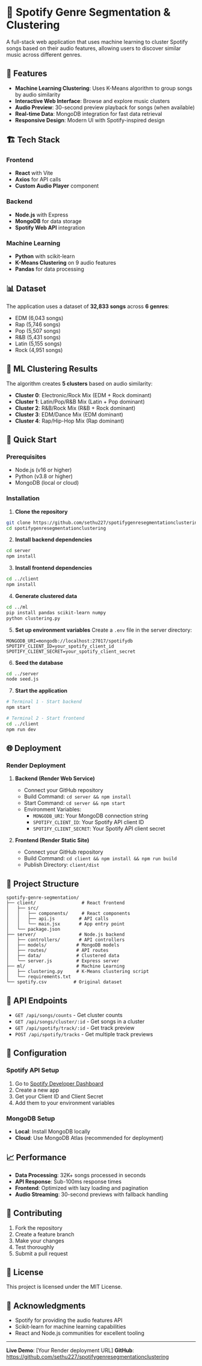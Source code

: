# 🎵 Spotify Genre Segmentation & Clustering

A full-stack web application that uses machine learning to cluster Spotify songs based on their audio features, allowing users to discover similar music across different genres.

## 🚀 Features

- **Machine Learning Clustering**: Uses K-Means algorithm to group songs by audio similarity
- **Interactive Web Interface**: Browse and explore music clusters
- **Audio Preview**: 30-second preview playback for songs (when available)
- **Real-time Data**: MongoDB integration for fast data retrieval
- **Responsive Design**: Modern UI with Spotify-inspired design

## 🏗️ Tech Stack

### Frontend
- **React** with Vite
- **Axios** for API calls
- **Custom Audio Player** component

### Backend
- **Node.js** with Express
- **MongoDB** for data storage
- **Spotify Web API** integration

### Machine Learning
- **Python** with scikit-learn
- **K-Means Clustering** on 9 audio features
- **Pandas** for data processing

## 📊 Dataset

The application uses a dataset of **32,833 songs** across **6 genres**:
- EDM (6,043 songs)
- Rap (5,746 songs)
- Pop (5,507 songs)
- R&B (5,431 songs)
- Latin (5,155 songs)
- Rock (4,951 songs)

## 🧠 ML Clustering Results

The algorithm creates **5 clusters** based on audio similarity:

- **Cluster 0**: Electronic/Rock Mix (EDM + Rock dominant)
- **Cluster 1**: Latin/Pop/R&B Mix (Latin + Pop dominant)
- **Cluster 2**: R&B/Rock Mix (R&B + Rock dominant)
- **Cluster 3**: EDM/Dance Mix (EDM dominant)
- **Cluster 4**: Rap/Hip-Hop Mix (Rap dominant)

## 🚀 Quick Start

### Prerequisites
- Node.js (v16 or higher)
- Python (v3.8 or higher)
- MongoDB (local or cloud)

### Installation

1. **Clone the repository**
```bash
git clone https://github.com/sethu227/spotifygenresegmentationclustering.git
cd spotifygenresegmentationclustering
```

2. **Install backend dependencies**
```bash
cd server
npm install
```

3. **Install frontend dependencies**
```bash
cd ../client
npm install
```

4. **Generate clustered data**
```bash
cd ../ml
pip install pandas scikit-learn numpy
python clustering.py
```

5. **Set up environment variables**
Create a `.env` file in the server directory:
```env
MONGODB_URI=mongodb://localhost:27017/spotifydb
SPOTIFY_CLIENT_ID=your_spotify_client_id
SPOTIFY_CLIENT_SECRET=your_spotify_client_secret
```

6. **Seed the database**
```bash
cd ../server
node seed.js
```

7. **Start the application**
```bash
# Terminal 1 - Start backend
npm start

# Terminal 2 - Start frontend
cd ../client
npm run dev
```

## 🌐 Deployment

### Render Deployment

1. **Backend (Render Web Service)**
   - Connect your GitHub repository
   - Build Command: `cd server && npm install`
   - Start Command: `cd server && npm start`
   - Environment Variables:
     - `MONGODB_URI`: Your MongoDB connection string
     - `SPOTIFY_CLIENT_ID`: Your Spotify API client ID
     - `SPOTIFY_CLIENT_SECRET`: Your Spotify API client secret

2. **Frontend (Render Static Site)**
   - Connect your GitHub repository
   - Build Command: `cd client && npm install && npm run build`
   - Publish Directory: `client/dist`

## 📁 Project Structure

```
spotify-genre-segmentation/
├── client/                 # React frontend
│   ├── src/
│   │   ├── components/     # React components
│   │   ├── api.js         # API calls
│   │   └── main.jsx       # App entry point
│   └── package.json
├── server/                # Node.js backend
│   ├── controllers/       # API controllers
│   ├── models/           # MongoDB models
│   ├── routes/           # API routes
│   ├── data/             # Clustered data
│   └── server.js         # Express server
├── ml/                   # Machine Learning
│   ├── clustering.py     # K-Means clustering script
│   └── requirements.txt
└── spotify.csv          # Original dataset
```

## 🎯 API Endpoints

- `GET /api/songs/counts` - Get cluster counts
- `GET /api/songs/cluster/:id` - Get songs in a cluster
- `GET /api/spotify/track/:id` - Get track preview
- `POST /api/spotify/tracks` - Get multiple track previews

## 🔧 Configuration

### Spotify API Setup
1. Go to [Spotify Developer Dashboard](https://developer.spotify.com/dashboard)
2. Create a new app
3. Get your Client ID and Client Secret
4. Add them to your environment variables

### MongoDB Setup
- **Local**: Install MongoDB locally
- **Cloud**: Use MongoDB Atlas (recommended for deployment)

## 📈 Performance

- **Data Processing**: 32K+ songs processed in seconds
- **API Response**: Sub-100ms response times
- **Frontend**: Optimized with lazy loading and pagination
- **Audio Streaming**: 30-second previews with fallback handling

## 🤝 Contributing

1. Fork the repository
2. Create a feature branch
3. Make your changes
4. Test thoroughly
5. Submit a pull request

## 📄 License

This project is licensed under the MIT License.

## 🙏 Acknowledgments

- Spotify for providing the audio features API
- Scikit-learn for machine learning capabilities
- React and Node.js communities for excellent tooling

---

**Live Demo**: [Your Render deployment URL]
**GitHub**: https://github.com/sethu227/spotifygenresegmentationclustering
